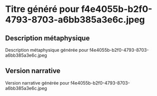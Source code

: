 # Titre généré pour f4e4055b-b2f0-4793-8703-a6bb385a3e6c.jpeg

## Description métaphysique
Description métaphysique générée pour f4e4055b-b2f0-4793-8703-a6bb385a3e6c.jpeg

## Version narrative
Version narrative générée pour f4e4055b-b2f0-4793-8703-a6bb385a3e6c.jpeg
